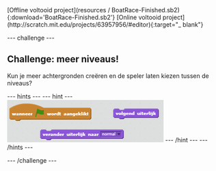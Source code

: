 <div class="p-hero-buttons">
 [Offline voltooid project](resources / BoatRace-Finished.sb2){:download='BoatRace-Finished.sb2'} 
[Online voltooid project](http://scratch.mit.edu/projects/63957956/#editor){:target="_ blank"}
</div>

--- challenge ---

## Challenge: meer niveaus!

Kun je meer achtergronden creëren en de speler laten kiezen tussen de niveaus?

--- hints ---
 --- hint --- ![screenshot](images/boat-levels-blocks.png)
--- /hint ---
--- /hints ---

--- /challenge ---